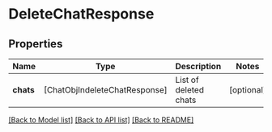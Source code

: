 # DeleteChatResponse

## Properties
Name | Type | Description | Notes
------------ | ------------- | ------------- | -------------
**chats** | [ChatObjIndeleteChatResponse] | List of deleted chats | [optional] 

[[Back to Model list]](../README.md#documentation-for-models) [[Back to API list]](../README.md#documentation-for-api-endpoints) [[Back to README]](../README.md)


